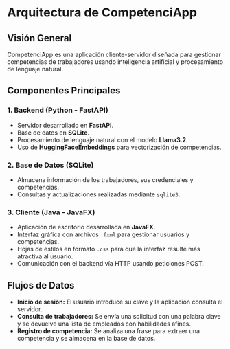 # Arquitectura de CompetenciApp

## Visión General
CompetenciApp es una aplicación cliente-servidor diseñada para gestionar competencias de trabajadores usando inteligencia artificial y procesamiento de lenguaje natural.

## Componentes Principales

### 1. Backend (Python - FastAPI)
- Servidor desarrollado en **FastAPI**.
- Base de datos en **SQLite**.
- Procesamiento de lenguaje natural con el modelo **Llama3.2**.
- Uso de **HuggingFaceEmbeddings** para vectorización de competencias.

### 2. Base de Datos (SQLite)
- Almacena información de los trabajadores, sus credenciales y competencias.
- Consultas y actualizaciones realizadas mediante `sqlite3`.

### 3. Cliente (Java - JavaFX)
- Aplicación de escritorio desarrollada en **JavaFX**.
- Interfaz gráfica con archivos `.fxml` para gestionar usuarios y competencias.
- Hojas de estilos en formato `.css` para que la interfaz resulte más atractiva al usuario.
- Comunicación con el backend vía HTTP usando peticiones POST.

## Flujos de Datos
- **Inicio de sesión:** El usuario introduce su clave y la aplicación consulta el servidor.
- **Consulta de trabajadores:** Se envía una solicitud con una palabra clave y se devuelve una lista de empleados con habilidades afines.
- **Registro de competencia:** Se analiza una frase para extraer una competencia y se almacena en la base de datos.


